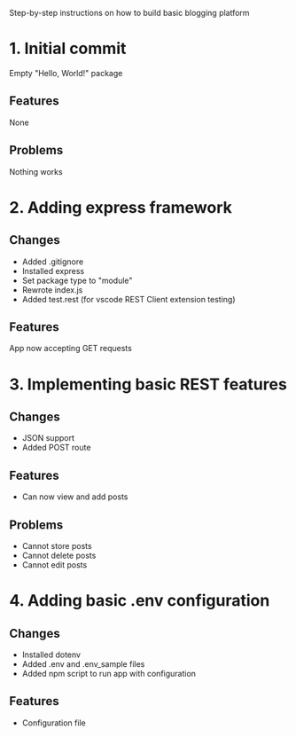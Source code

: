 Step-by-step instructions on how to build basic blogging platform

# 1. Initial commit
Empty "Hello, World!" package

## Features
None

## Problems
Nothing works

# 2. Adding express framework

## Changes
* Added .gitignore
* Installed express
* Set package type to "module"
* Rewrote index.js
* Added test.rest (for vscode REST Client extension testing)

## Features
App now accepting GET requests

# 3. Implementing basic REST features

## Changes
* JSON support
* Added POST route

## Features
* Can now view and add posts

## Problems
* Cannot store posts
* Cannot delete posts
* Cannot edit posts

# 4. Adding basic .env configuration

## Changes
* Installed dotenv
* Added .env and .env_sample files
* Added npm script to run app with configuration

## Features
* Configuration file